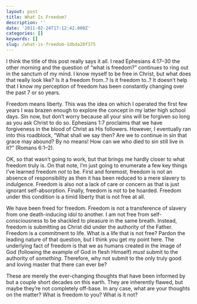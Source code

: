 ```yaml
---
layout: post
title: What Is Freedom?
description: ''
date: '2011-02-24T17:12:42.000Z'
categories: []
keywords: []
slug: /what-is-freedom-1dbda20f375
---
```


I think the title of this post really says it all. I read Ephesians 4:17–30 the other morning and the question of “what is freedom?” continues to ring out in the sanctum of my mind. I know myself to be free in Christ, but what does that really look like? Is it a freedom from..? Is it freedom to..? It doesn’t help that I know my perception of freedom has been constantly changing over the past 7 or so years.

Freedom means liberty. This was the idea on which I operated the first few years I was brazen enough to explore the concept in my latter high school days. Sin now, but don’t worry because all your sins will be forgiven so long as you ask Christ to do so. Ephesians 1:7 proclaims that we have forgiveness in the blood of Christ as His followers. However, I eventually ran into this roadblock, “What shall we say then? Are we to continue in sin that grace may abound? By no means! How can we who died to sin still live in it?” (Romans 6:1–2).

OK, so that wasn’t going to work, but that brings me hardly closer to what freedom truly is. On that note, I’m just going to enumerate a few key things I’ve learned freedom _not_ to be. First and foremost, freedom is not an absence of responsibility as then it has been reduced to a mere slavery to indulgence. Freedom is also not a lack of care or concern as that is just ignorant self-absorption. Finally, freedom is not to be hoarded. Freedom under this condition is a timid liberty that is not free at all.

We have been freed for freedom. Freedom is not a transference of slavery from one death-inducing idol to another. I am not free from self-consciousness to be shackled to pleasure in the same breath. Instead, freedom is submitting as Christ did under the authority of the Father. Freedom is a commitment to life. What is a life that is not free? Pardon the leading nature of that question, but I think you get my point here. The underlying fact of freedom is that we as humans created in the image of God (following the example of God in flesh Himself) _must_ submit to the authority of _something_. Therefore, why not submit to the only truly good and loving master that there can ever be?

These are merely the ever-changing thoughts that have been informed by but a couple short decades on this earth. They are inherently flawed, but maybe they’re not completely off-base. In any case, what are your thoughts on the matter? What is freedom to you? What is it not?